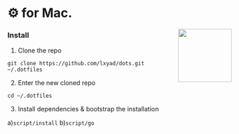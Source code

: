 # ⚙️ for Mac.

[<img src="https://dotfiles.github.io/images/dotfiles-logo.png" align="right" width="120">](https://dotfiles.github.io/)

### Install

1. Clone the repo

 `git clone https://github.com/lxyad/dots.git ~/.dotfiles`

2. Enter the new cloned repo

 `cd ~/.dotfiles`

3. Install dependencies & bootstrap the installation

 a)`script/install`
 b)`script/go`

